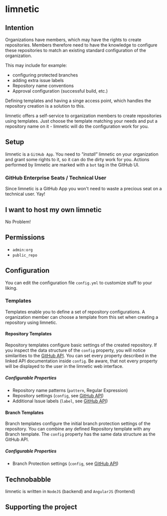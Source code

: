 # limnetic



## Intention

Organizations have members, which may have the rights to create repositories.
Members therefore need to have the knowledge to configure these repositories to match
an existing standard configuration of the organization.

This may include for example:

- configuring protected branches
- adding extra issue labels
- Repository name conventions
- Approval configuration (successful build, etc.)

Defining templates and having a singe access point, which handles the repository creation
is a solution to this.

limnetic offers a self-service to organization members to create repositories using templates.
Just choose the template matching your needs and put a repository name on it -
limnetic will do the configuration work for you.

## Setup

limnetic is a `GitHub App`. You need to *"install"* limnetic on your organization and grant some rights to it,
so it can do the dirty work for you. Actions performed by limnetic are marked with a `bot` tag in the GitHub UI.

### GitHub Enterprise Seats / Technical User

Since limnetic is a GitHub App you won't need to waste a precious seat on a technical user. Yay!

## I want to host my own limnetic

No Problem!

## Permissions

- `admin:org`
- `public_repo`

## Configuration

You can edit the configuration file `config.yml` to customize stuff to your liking. 

### Templates

Templates enable you to define a set of repository configurations. A organization member can choose a template from this set when creating a repository using limnetic.

#### Repository Templates

Repository templates configure basic settings of the created repository. If you inspect the data structure of the `config` property, you will notice similarities to the [GitHub API](https://developer.github.com/v3/repos/#input). You can set every property described in the linked API documentation inside `config`. Be aware, that not every property will be displayed to the user in the limnetic web interface.

##### Configurable Properties

- Repository name patterns (`pattern`, Regular Expression)
- Repository settings (`config`, see [GitHub API](https://developer.github.com/v3/repos/#input))
- Additional Issue labels (`label`, see [GitHub API](https://developer.github.com/v3/issues/labels/#parameters))

#### Branch Templates

Branch templates configure the initial branch protection settings of the repository. You can combine any defined Repository template with any Branch template. The `config` property has the same data structure as the GitHub API.

##### Configurable Properties

- Branch Protection settings (`config`, see [GitHub API](https://developer.github.com/v3/repos/branches/#parameters-1))


## Technobabble

limnetic is written in `NodeJS` (backend) and `AngularJS` (frontend)

## Supporting the project

